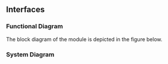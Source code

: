 ## Interfaces

### Functional Diagram

The block diagram of the module is depicted in the figure below.

<rk-img
  src="/assets/images/datasheet/rak813/interfaces/dqopdsxxhjhaq3gbgvcb.jpg"
  width="100%"
  figure-number="3"
  caption="RAK813 Block Diagram"
/>

### System Diagram

<rk-img
  src="/assets/images/datasheet/rak813/interfaces/dtqeie2vpjtingeltetg.png"
  width="100%"
  figure-number="4"
  caption="System Diagram"
/>
